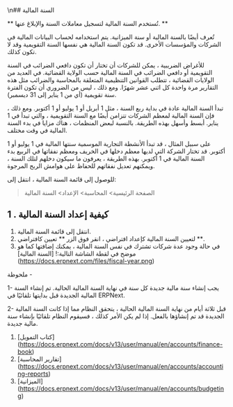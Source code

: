 \n## السنة المالية

** تُستخدم السنة المالية لتسجيل معاملات السنة والإبلاغ عنها. **

تُعرف أيضًا بالسنة المالية أو سنة الميزانية. يتم استخدامه لحساب البيانات المالية في الشركات والمؤسسات الأخرى. قد تكون السنة المالية هي نفسها السنة التقويمية وقد لا تكون كذلك.

للأغراض الضريبية ، يمكن للشركات أن تختار أن تكون دافعي الضرائب في السنة التقويمية أو دافعي الضرائب في السنة المالية حسب الولاية القضائية. في العديد من الولايات القضائية ، تتطلب القوانين التنظيمية المتعلقة بالمحاسبة والضرائب مثل هذه التقارير مرة واحدة كل اثني عشر شهرًا. ومع ذلك ، ليس من الضروري أن تكون الفترة سنة تقويمية (أي من 1 يناير إلى 31 ديسمبر).

تبدأ السنة المالية عادة في بداية ربع السنة ، مثل 1 أبريل أو 1 يوليو أو 1 أكتوبر. ومع ذلك ، فإن السنة المالية لمعظم الشركات تتزامن أيضًا مع السنة التقويمية ، والتي تبدأ في 1 يناير. أبسط وأسهل بهذه الطريقة. بالنسبة لبعض المنظمات ، هناك مزايا في بدء السنة المالية في وقت مختلف.

على سبيل المثال ، قد تبدأ الأنشطة التجارية الموسمية سنتها المالية في 1 يوليو أو 1 أكتوبر. قد تختار الشركة التي لديها معظم دخلها في الخريف ومعظم نفقاتها في الربيع بدء السنة المالية في 1 أكتوبر. بهذه الطريقة ، يعرفون ما سيكون دخلهم لتلك السنة ، ويمكنهم تعديل نفقاتهم للحفاظ على هوامش الربح المرجوة.

للوصول إلى قائمة السنة المالية ، انتقل إلى:

> الصفحة الرئيسية> المحاسبة> الإعداد> السنة المالية

## 1 \. كيفية إعداد السنة المالية

1. انتقل إلى قائمة السنة المالية.
2. لتعيين السنة المالية كإعداد افتراضي ، انقر فوق الزر ** تعيين كافتراضي **.
3. في حالة وجود عدة شركات تشترك في نفس السنة المالية ، يمكنك إضافتها كما هو موضح في لقطة الشاشة التالية:! [السنة المالية] (https://docs.erpnext.com/files/fiscal-year.png)

ملحوظة -

1- يجب إنشاء سنة مالية جديدة كل سنة في نهاية السنة المالية الحالية. تم إنشاء السنة المالية الجديدة قبل بدايتها تلقائيًا في ERPNext.

2- قبل ثلاثة أيام من نهاية السنة المالية الحالية ، يتحقق النظام مما إذا كانت السنة المالية الجديدة قد تم إنشاؤها بالفعل. إذا لم يكن الأمر كذلك ، فسيقوم النظام تلقائيًا بإنشاء سنة مالية جديدة.

1. [كتاب التمويل] (https://docs.erpnext.com/docs/v13/user/manual/en/accounts/finance-book)
2. [تقارير المحاسبة] (https://docs.erpnext.com/docs/v13/user/manual/en/accounts/accounting-reports)
3. [الميزانية] (https://docs.erpnext.com/docs/v13/user/manual/en/accounts/budgeting)